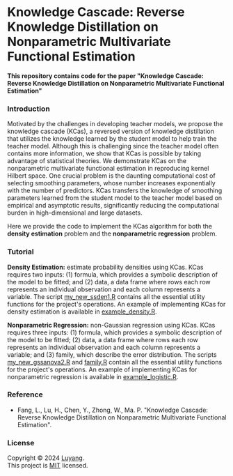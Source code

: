 # Knowledge Cascade: Reverse Knowledge Distillation on Nonparametric Multivariate Functional Estimation

**This repository contains code for the paper "Knowledge Cascade: Reverse Knowledge Distillation on Nonparametric Multivariate Functional Estimation"**


### Introduction

Motivated by the challenges in developing teacher models, we propose the knowledge cascade (KCas), a reversed version of knowledge distillation that utilizes the knowledge learned by the student model to help train the teacher model. Although this is challenging since the teacher model often contains more information, we show that KCas is possible by taking advantage of statistical theories. We demonstrate KCas on the nonparametric multivariate functional estimation in reproducing kernel Hilbert space.
One crucial problem is the daunting computational cost of selecting smoothing parameters, whose number increases exponentially with the number of predictors. KCas transfers the knowledge of smoothing parameters learned from the student model to the teacher model based on empirical and asymptotic results, significantly reducing the computational burden in high-dimensional and large datasets.

Here we provide the code to implement the KCas algorithm for both the **density estimation** problem and the **nonparametric regression** problem.

### Tutorial

**Density Estimation:** estimate probability densities using KCas. KCas requires two inputs: (1) formula, which provides a symbolic description of the model to be fitted; and (2) data, a data frame where rows  each row represents an individual observation and each column represents a variable.
The script [my_new_ssden1.R](https://github.com/Luyang8991/KCas/blob/main/density_estimation/my_new_ssden1.R) contains all the essential utility functions for the project's operations. An example of implementing KCas for density estimation is available in [example_density.R](https://github.com/Luyang8991/KCas/blob/main/density_estimation/example_density.R). 

**Nonparametric Regression:** non-Gaussian regression using KCas. KCas requires three inputs: (1) formula, which provides a symbolic description of the model to be fitted; (2) data, a data frame where rows  each row represents an individual observation and each column represents a variable; and (3) family, which describe the error distribution. The scripts [my_new_gssanova2.R](https://github.com/Luyang8991/KCas/blob/main/regression/my_new_gssanova2.R) and [family.R](https://github.com/Luyang8991/KCas/blob/main/regression/family.R) contain all the essential utility functions for the project's operations. An example of implementing KCas for nonparametric regression is available in [example_logistic.R](https://github.com/Luyang8991/KCas/blob/main/regression/example_logistic.R). 




### Reference
  - Fang, L., Lu, H., Chen, Y., Zhong, W., Ma. P. "Knowledge Cascade: Reverse Knowledge Distillation on Nonparametric Multivariate Functional Estimation".


### License

Copyright © 2024 [Luyang](https://github.com/Luyang8991). <br />
This project is [MIT](https://github.com/Luyang8991/KCas/blob/main/LICENSE) licensed.

